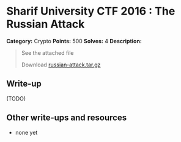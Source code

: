 # Sharif University CTF 2016 : The Russian Attack

**Category:** Crypto
**Points:** 500
**Solves:** 4
**Description:**

> See the attached file
> 
> Download [russian-attack.tar.gz](./russian-attack.tar.gz)


## Write-up

(TODO)

## Other write-ups and resources

* none yet
